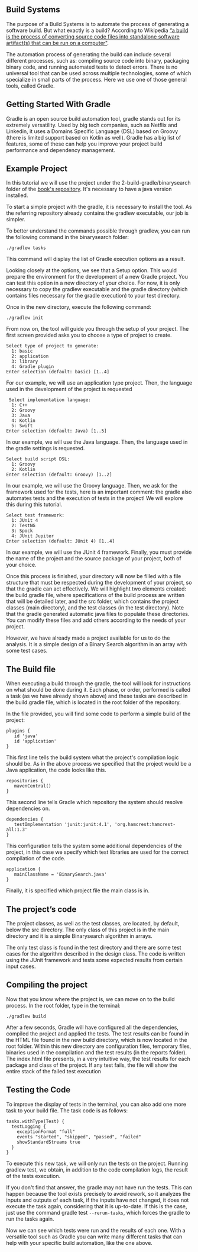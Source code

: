 ## Build Systems
The purpose of a Build Systems is to automate the process of generating a software build. But what exactly is a build? According to Wikipedia [“a build is the process of converting source code files into standalone software artifact(s) that can be run on a computer"](https://en.wikipedia.org/wiki/Software_build#:~:text=In%20software%20development%2C%20a%20build,the%20result%20of%20doing%20so.).

The automation process of generating the build can include several different processes, such as: compiling source code into binary, packaging binary code, and running automated tests to detect errors. There is no universal tool that can be used across multiple technologies, some of which specialize in small parts of the process. Here we use one of those general tools, called Gradle.

## Getting Started With Gradle

Gradle is an open source build automation tool, gradle stands out for its extremely versatility. Used by big tech companies, such as Netflix and Linkedin, it uses a Domains Specific Language (DSL) based on Groovy (there is limited support based on Kotlin as well). Gradle has a big list of features, some of these can help you improve your project build performance and dependency management.

## Example Project
In this tutorial we will use the project under the 2-build-gradle/binarysearch folder of the [book's repository](https://github.com/damorim/testing-cin). It's necessary to have a java version installed.

To start a simple project with the gradle, it is necessary to install the tool. As the referring repository already contains the gradlew executable, our job is simpler.

To better understand the commands possible through gradlew, you can run the following command in the binarysearch folder:

```
./gradlew tasks
```
This command will display the list of Gradle execution options as a result.

Looking closely at the options, we see that a Setup option. This would prepare the environment for the development of a new Gradle project. You can test this option in a new directory of your choice. For now, it is only necessary to copy the gradlew executable and the gradle directory (which contains files necessary for the gradle execution) to your test directory.

Once in the new directory, execute the following command:
```
./gradlew init
```

From now on, the tool will guide you through the setup of your project. The first screen provided asks you to choose a type of project to create.

```
Select type of project to generate:
  1: basic
  2: application
  3: library
  4: Gradle plugin
Enter selection (default: basic) [1..4]
```

For our example, we will use an application type project. Then, the language used in the development of the project is requested

```
 Select implementation language:
  1: C++
  2: Groovy
  3: Java
  4: Kotlin
  5: Swift
Enter selection (default: Java) [1..5]
```

In our example, we will use the Java language. Then, the language used in the gradle settings is requested.

```
Select build script DSL:
  1: Groovy
  2: Kotlin
Enter selection (default: Groovy) [1..2]
```
In our example, we will use the Groovy language. Then, we ask for the framework used for the tests, here is an important comment: the gradle also automates tests and the execution of tests in the project! We will explore this during this tutorial.

```
Select test framework:
  1: JUnit 4
  2: TestNG
  3: Spock
  4: JUnit Jupiter
Enter selection (default: JUnit 4) [1..4]
```

In our example, we will use the JUnit 4 framework. Finally, you must provide the name of the project and the source package of your project, both of your choice.

Once this process is finished, your directory will now be filled with a file structure that must be respected during the development of your project, so that the gradle can act effectively. We will highlight two elements created: the build.gradle file, where specifications of the build process are written that will be detailed later, and the src folder, which contains the project classes (main directory), and the test classes (in the test directory). Note that the gradle generated automatic java files to populate these directories. You can modify these files and add others according to the needs of your project.

However, we have already made a project available for us to do the analysis. It is a simple design of a Binary Search algorithm in an array with some test cases.

## The Build file
When executing a build through the gradle, the tool will look for instructions on what should be done during it. Each phase, or order, performed is called a task (as we have already shown above) and these tasks are described in the build.gradle file, which is located in the root folder of the repository.

In the file provided, you will find some code to perform a simple build of the project:

```
plugins {
   id 'java'
   id 'application'
}
```

This first line tells the build system what the project's compilation logic should be. As in the above process we specified that the project would be a Java application, the code looks like this.

```
repositories {
   mavenCentral()
}
```

This second line tells Gradle which repository the system should resolve dependencies on.

```
dependencies {
   testImplementation 'junit:junit:4.1', 'org.hamcrest:hamcrest-all:1.3'
}
```
This configuration tells the system some additional dependencies of the project, in this case we specify which test libraries are used for the correct compilation of the code.

```
application {
   mainClassName = 'BinarySearch.java'
}
```

Finally, it is specified which project file the main class is in.

## The project’s code
The project classes, as well as the test classes, are located, by default, below the src directory. The only class of this project is in the main directory and it is a simple Binarysearch algorithm in arrays.

The only test class is found in the test directory and there are some test cases for the algorithm described in the design class. The code is written using the JUnit framework and tests some expected results from certain input cases.

## Compiling the project
Now that you know where the project is, we can move on to the build process. In the root folder, type in the terminal:
```
./gradlew build
```
After a few seconds, Gradle will have configured all the dependencies, compiled the project and applied the tests. The test results can be found in the HTML file found in the new build directory, which is now located in the root folder. Within this new directory are configuration files, temporary files, binaries used in the compilation and the test results (in the reports folder). The index.html file presents, in a very intuitive way, the test results for each package and class of the project. If any test fails, the file will show the entire stack of the failed test execution

## Testing the Code
To improve the display of tests in the terminal, you can also add one more task to your build file. The task code is as follows:

```
tasks.withType(Test) { 
  testLogging {
    exceptionFormat "full"
    events "started", "skipped", "passed", "failed"
    showStandardStreams true
  }
}
```

To execute this new task, we will only run the tests on the project. Running gradlew test, we obtain, in addition to the code compilation logs, the result of the tests execution.

If you don't find that answer, the gradle may not have run the tests. This can happen because the tool exists precisely to avoid rework, so it analyzes the inputs and outputs of each task, if the inputs have not changed, it does not execute the task again, considering that it is up-to-date. If this is the case, just use the command gradle test `--rerun-tasks`, which forces the gradle to run the tasks again.

Now we can see which tests were run and the results of each one. With a versatile tool such as Gradle you can write many different tasks that can help with your specific build automation, like the one above.